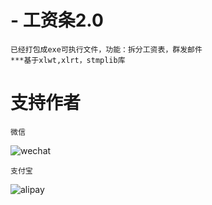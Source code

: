 # - 工资条2.0
    已经打包成exe可执行文件，功能：拆分工资表，群发邮件
    ***基于xlwt,xlrt，stmplib库





# 支持作者


    微信
    
 ![wechat](https://github.com/maguag/SendSalary/blob/master/img/wechat3.jpg)
    
    
    支付宝
 ![alipay](https://github.com/maguag/SendSalary/blob/master/img/alipay3.jpg)
